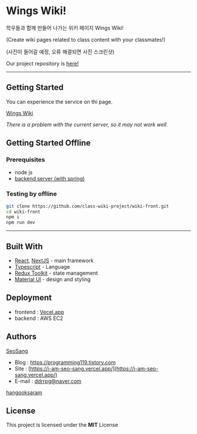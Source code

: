 # Wings Wiki!

학우들과 함께 만들어 나가는 위키 페이지 Wings Wiki!

(Create wiki pages related to class content with your classmates!)

(사진이 들어갈 예정, 오류 해결되면 사진 스크린샷)

Our project repository is [here!](https://github.com/class-wiki-project)

---

## Getting Started

You can experience the service on thi page. 

[Wings Wiki](https://wiki-front.vercel.app/)

*There is a problem with the current server, so it may not work well.*

## Getting Started Offline

### **Prerequisites**

- node js
- [backend server (with spring)](https://www.notion.so/Wiki-3dc65715b8724fc9b8c8aacf9dd17506)

### Testing by offline

```bash
git clone https://github.com/class-wiki-project/wiki-front.git
cd wiki-front
npm i
npm run dev
```

---

## **Built With**

- [React](https://ko.reactjs.org/), [NextJS](https://nextjs.org/) - main framework
- [Typescript](https://www.typescriptlang.org/) - Language
- [Redux Toolkit](https://redux-toolkit.js.org/) - state management
- [Material UI](https://material-ui.com/) - design and styling

## **Deployment**

- frontend : [Vecel.app](https://vercel.com/dashboard)
- backend : AWS EC2

## **Authors**

[SeoSang](https://github.com/SeoSang)

- Blog : https://programming119.tistory.com
- Site : [https://i-am-seo-sang.vercel.app/](https://i-am-seo-sang.vercel.app/)
- E-mail : ddrrpg@naver.com

[hangooksaram](https://github.com/hangooksaram)

## **License**

This project is licensed under the **MIT** License
